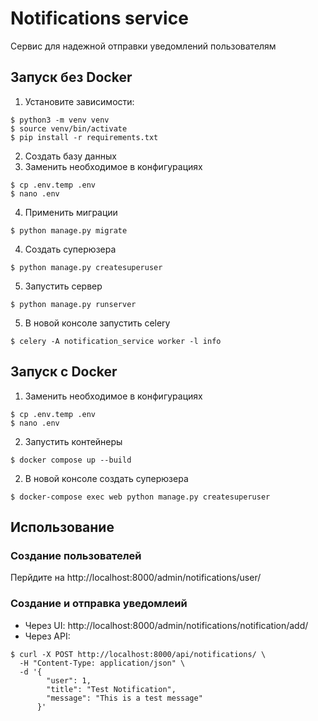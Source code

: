 # Notifications service

Сервис для надежной отправки уведомлений пользователям

## Запуск без Docker

1. Установите зависимости:

```console
$ python3 -m venv venv
$ source venv/bin/activate
$ pip install -r requirements.txt
```

2. Создать базу данных
3. Заменить необходимое в конфигурациях
```console
$ cp .env.temp .env
$ nano .env
```

4. Применить миграции
```console
$ python manage.py migrate
```

4. Создать суперюзера
```console
$ python manage.py createsuperuser
```

5. Запустить сервер
```console
$ python manage.py runserver
```

5. В новой консоле запустить celery
```console
$ celery -A notification_service worker -l info
```

## Запуск с Docker

1. Заменить необходимое в конфигурациях
```console
$ cp .env.temp .env
$ nano .env
```

2. Запустить контейнеры
```console
$ docker compose up --build
```

2. В новой консоле создать суперюзера
```console
$ docker-compose exec web python manage.py createsuperuser
```

## Использование

### Создание пользователей
Перйдите на http://localhost:8000/admin/notifications/user/

### Создание и отправка уведомлеий
- Через UI: http://localhost:8000/admin/notifications/notification/add/
- Через API:
```console
$ curl -X POST http://localhost:8000/api/notifications/ \
  -H "Content-Type: application/json" \
  -d '{
        "user": 1,
        "title": "Test Notification",
        "message": "This is a test message"
      }'
```
